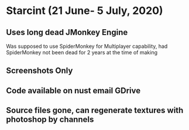 # Starcint (21 June- 5 July, 2020)
## Uses long dead JMonkey Engine
Was supposed to use SpiderMonkey for Multiplayer capability, had SpiderMonkey not been dead for 2 years at the time of making
## Screenshots Only
## Code available on nust email GDrive
## Source files gone, can regenerate textures with photoshop by channels
